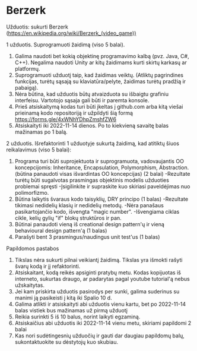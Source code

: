 # Berzerk

Užduotis: sukurti
Berzerk (https://en.wikipedia.org/wiki/Berzerk_(video_game))

1 užduotis. Suprogramuoti žaidimą (viso 5 balai).
1) Galima naudoti bet kokią objektinę programavimo kalbą (pvz. Java, C#, C++). Negalima naudoti Unity ar kitų žaidimams kurti skirtų karkasų ar platformų.
2) Suprogramuoti užduotį taip, kad žaidimas veiktų. (Atliktų pagrindines funkcijas, turėtų sąsają su klaviatūra/pelyte, žaidimas turėtų pradžią ir pabaigą). 
3) Nėra būtina, kad užduotis būtų atvaizduota su išbaigtu grafiniu interfeisu. Vartotojo sąsaja gali būti ir paremta konsole.
4) Prieš atsiskaitymą kodas turi būti įkeltas į github.com arba kitą viešai prieinamą kodo repositoriją ir užpildyti šią formą https://forms.gle/4xWNhYDhpZmshfZW6  
5) Atsiskaityti iki 2022-11-14 dienos. Po to kiekvieną savaitę balas mažinamas po 1 balą.

2 užduotis. Išrefaktorinti 1 užduotyje sukurtą žaidimą, kad atitiktų šiuos reikalavimus (viso 5 balai):
1) Programa turi būti suprojektuota ir suprogramuota, vadovaujantis OO koncepcijomis: Inheritance, Encapsulation, Polymorphism, Abstraction. (būtina panaudoti visas išvardintas OO koncepcijas) (2 balai) 
-Rezultate turėtų būti sugalvotas prasmingas objektinis modelis užduoties problemai spręsti
-Įsigilinkite ir supraskite kuo skiriasi paveldėjimas nuo polimorfizmo.
2) Būtina laikytis švaraus kodo taisyklių, DRY principo (1 balas) 
-Rezultate tikimasi nedidelių klasių ir nedidelių metodų.
-Nėra panašaus pasikartojančio kodo, išvengta "magic number".
-Išvengiama ciklas cikle, kelių gylių "if" blokų struktūros ir pan.
3) Būtinai panaudoti vieną iš creational design pattern'ų ir vieną behavioural design pattern'ą (1 balas)
4) Parašyti bent 3 prasmingus/naudingus unit test'us (1 balas)


Papildomos pastabos
1) Tikslas nėra sukurti pilnai veikiantį žaidimą. Tikslas yra išmokti rašyti švarų kodą ir jį refaktorinti.
2) Atsiskaitant, kodą reikės apsiginti pratybų metu. Kodas kopijuotas iš interneto, sukurtas draugo, ar padarytas pagal youtube tutorial'ą nebus užskaitytas.
3) Jei kam priskirta užduotis pasirodys per sunki, galima suderinus su manimi ją pasikeisti į kitą iki Spalio 10 d.
4) Galima atlikti ir atsiskaityti abi užduotis vienu kartu, bet po 2022-11-14 balas vistiek bus mažinamas už pirmą užduotį
5) Reikia surinkti 5 iš 10 balus, norint laikyti egzaminą.
6) Atsiskaičius abi užduotis iki 2022-11-14 vienu metu, skiriami papildomi 2 balai
7) Kas nori sudėtingesnių užduočių ir gauti dar daugiau papildomų balų, sukontaktuokite su dėstytojų kuo skubiau. 
